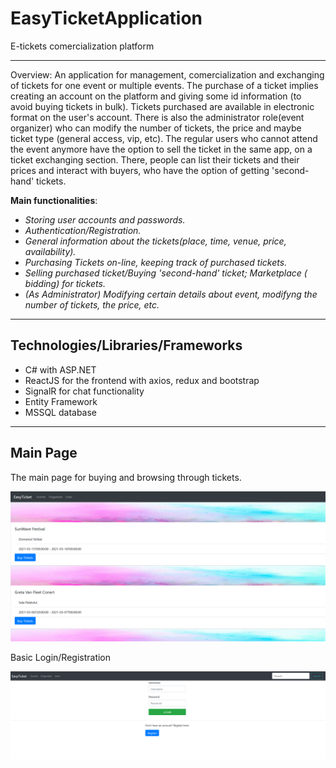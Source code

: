 # EasyTicketApplication

E-tickets comercialization platform

---
Overview: An application for management, comercialization and exchanging of tickets for one event or multiple events. The purchase of a ticket implies creating an account on the platform and giving some id information (to avoid buying tickets in bulk). Tickets purchased are available in electronic format on the user's account. There is also the administrator role(event organizer) who can modify the number of tickets, the price and maybe ticket type (general access, vip, etc). The regular users who cannot attend the event anymore have the option to sell the ticket in the same app, on a ticket exchanging section. There, people can list their tickets and their prices and interact with buyers, who have the option of getting 'second-hand' tickets.

**Main functionalities**:
* *Storing user accounts and passwords.*
* *Authentication/Registration.*
* *General information about the tickets(place, time, venue, price, availability).*
* *Purchasing Tickets on-line, keeping track of purchased tickets.*
* *Selling purchased ticket/Buying 'second-hand' ticket; Marketplace ( bidding) for tickets.*
* *(As Administrator) Modifying certain details about event, modifyng the number of tickets, the price, etc.*

---
## Technologies/Libraries/Frameworks
- C# with ASP.NET
- ReactJS for the frontend with axios, redux and bootstrap
- SignalR for chat functionality
- Entity Framework
- MSSQL database

---
## Main Page
The main page for buying and browsing through tickets.

![Image](https://github.com/NechitaRamonaAlexandra/EasyTicketApplication/blob/main/2.png)

Basic Login/Registration

![Image](https://github.com/NechitaRamonaAlexandra/EasyTicketApplication/blob/main/login.png)

